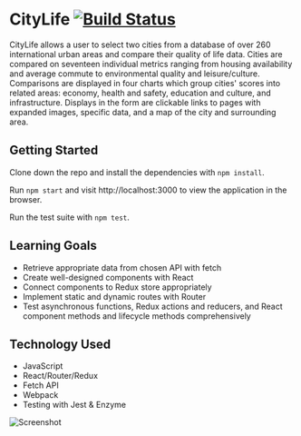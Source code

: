 # CityLife [![Build Status](https://travis-ci.org/davidagitlen/city-life.svg?branch=master)](https://travis-ci.org/davidagitlen/city-life)

CityLife allows a user to select two cities from a database of over 260 international urban areas and compare their quality of life data. 
Cities are compared on seventeen individual metrics ranging from housing availability and average commute to environmental quality and leisure/culture. Comparisons are displayed in four charts which group cities' scores into related areas: economy, health and safety, education and culture, and infrastructure. Displays in the form are clickable links to pages with expanded images, specific data, and a map of the city and surrounding area.

## Getting Started

Clone down the repo and install the dependencies with `npm install`.

Run `npm start` and visit http://localhost:3000 to view the application in the browser.

Run the test suite with `npm test`.


## Learning Goals
* Retrieve appropriate data from chosen API with fetch
* Create well-designed components with React
* Connect components to Redux store appropriately
* Implement static and dynamic routes with Router
* Test asynchronous functions, Redux actions and reducers, and React component methods and lifecycle methods comprehensively

## Technology Used
* JavaScript
* React/Router/Redux
* Fetch API
* Webpack
* Testing with Jest & Enzyme

![Screenshot](https://i.imgur.com/yela5K5.png)

